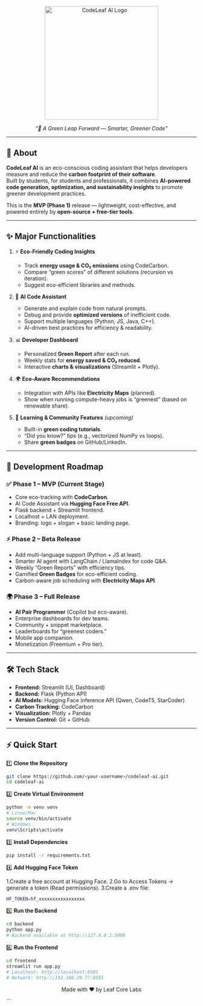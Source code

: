 <p align="center">
  <img src="assets/Code_v.png" alt="CodeLeaf AI Logo" width="300"/>
</p>

<p align="center"><i>"🌿 A Green Leap Forward — Smarter, Greener Code"</i></p>

---

## 📌 About
**CodeLeaf AI** is an eco-conscious coding assistant that helps developers measure and reduce the **carbon footprint of their software**.  
Built by students, for students and professionals, it combines **AI-powered code generation, optimization, and sustainability insights** to promote greener development practices.

This is the **MVP (Phase 1)** release — lightweight, cost-effective, and powered entirely by **open-source + free-tier tools**.

---

## ✨ Major Functionalities

1. ⚡ **Eco-Friendly Coding Insights**  
   - Track **energy usage & CO₂ emissions** using CodeCarbon.  
   - Compare “green scores” of different solutions (recursion vs iteration).  
   - Suggest eco-efficient libraries and methods.  

2. 🤖 **AI Code Assistant**  
   - Generate and explain code from natural prompts.  
   - Debug and provide **optimized versions** of inefficient code.  
   - Support multiple languages (Python, JS, Java, C++).  
   - AI-driven best practices for efficiency & readability.  

3. 📊 **Developer Dashboard**  
   - Personalized **Green Report** after each run.  
   - Weekly stats for **energy saved & CO₂ reduced**.  
   - Interactive **charts & visualizations** (Streamlit + Plotly).  

4. 🌍 **Eco-Aware Recommendations**  
   - Integration with APIs like **Electricity Maps** (planned).  
   - Show when running compute-heavy jobs is “greenest” (based on renewable share).  

5. 🧠 **Learning & Community Features** *(upcoming)*  
   - Built-in **green coding tutorials**.  
   - “Did you know?” tips (e.g., vectorized NumPy vs loops).  
   - Share **green badges** on GitHub/LinkedIn.  

---

## 🚀 Development Roadmap

### ✅ Phase 1 – MVP (Current Stage)
- Core eco-tracking with **CodeCarbon**.  
- AI Code Assistant via **Hugging Face Free API**.  
- Flask backend + Streamlit frontend.  
- Localhost + LAN deployment.  
- Branding: logo + slogan + basic landing page.  

### ⚡ Phase 2 – Beta Release
- Add multi-language support (Python + JS at least).  
- Smarter AI agent with LangChain / LlamaIndex for code Q&A.  
- Weekly “Green Reports” with efficiency tips.  
- Gamified **Green Badges** for eco-efficient coding.  
- Carbon-aware job scheduling with **Electricity Maps API**.  

### 🌍 Phase 3 – Full Release
- **AI Pair Programmer** (Copilot but eco-aware).  
- Enterprise dashboards for dev teams.  
- Community + snippet marketplace.  
- Leaderboards for “greenest coders.”  
- Mobile app companion.  
- Monetization (Freemium + Pro tier).  

---

## 🛠️ Tech Stack
- **Frontend:** Streamlit (UI, Dashboard)  
- **Backend:** Flask (Python API)  
- **AI Models:** Hugging Face Inference API (Qwen, CodeT5, StarCoder)  
- **Carbon Tracking:** CodeCarbon  
- **Visualization:** Plotly + Pandas  
- **Version Control:** Git + GitHub  

---

## ⚡ Quick Start

1️⃣ **Clone the Repository**
```bash
git clone https://github.com/<your-username>/codeleaf-ai.git
cd codeleaf-ai
```

2️⃣ **Create Virtual Environment**
```bash
python -m venv venv
# Linux/Mac
source venv/bin/activate
# Windows
venv\Scripts\activate
```

3️⃣ **Install Dependencies**
```bash
pip install -r requirements.txt
```

4️⃣ **Add Hugging Face Token**

1.Create a free account at Hugging Face.
2.Go to Access Tokens → generate a token (Read permissions).
3.Create a .env file:
```bash
HF_TOKEN=hf_xxxxxxxxxxxxxxxxx
```

5️⃣ **Run the Backend**
```bash
cd backend
python app.py
# Backend available at http://127.0.0.1:5000
```

6️⃣ **Run the Frontend**
```bash
cd frontend
streamlit run app.py
# Localhost: http://localhost:8501
# Network: http://192.168.29.77:8501
```
<p align="center">Made with ❤️ by Leaf Core Labs</p> ```
